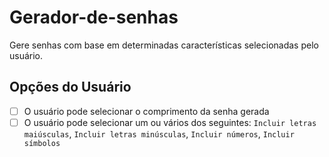 # Gerador-de-senhas

Gere senhas com base em determinadas características selecionadas pelo usuário.

## Opções do Usuário

- [ ] O usuário pode selecionar o comprimento da senha gerada
- [ ] O usuário pode selecionar um ou vários dos seguintes: `Incluir letras maiúsculas`, `Incluir letras minúsculas`, `Incluir números`, `Incluir símbolos`

